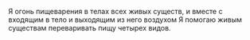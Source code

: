 Я огонь пищеварения в телах всех живых существ, и вместе с входящим в тело и выходящим из него воздухом Я помогаю живым существам переваривать пищу четырех видов.